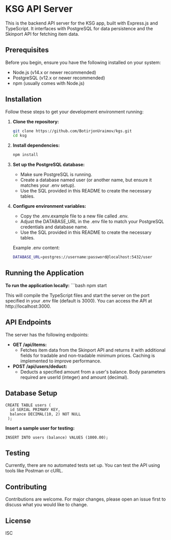 # KSG API Server

This is the backend API server for the KSG app, built with Express.js and TypeScript. It interfaces with PostgreSQL for data persistence and the Skinport API for fetching item data.

## Prerequisites

Before you begin, ensure you have the following installed on your system:
- Node.js (v14.x or newer recommended)
- PostgreSQL (v12.x or newer recommended)
- npm (usually comes with Node.js)

## Installation

Follow these steps to get your development environment running:

1. **Clone the repository:**
   ```bash
   git clone https://github.com/BotirjonUraimov/kgs.git
   cd ksg

2. **Install dependencies:**
   ```bash
   npm install
   
3. **Set up the PostgreSQL database:**
   - Make sure PostgreSQL is running.
   - Create a database named user (or another name, but ensure it matches your .env setup).
   - Use the SQL provided in this README to create the necessary tables.
     
4. **Configure environment variables:**
   - Copy the .env.example file to a new file called .env.
   - Adjust the DATABASE_URL in the .env file to match your PostgreSQL credentials and database name.
   - Use the SQL provided in this README to create the necessary tables.
     
   Example .env content:
   
   ```bash
   DATABASE_URL=postgres://username:password@localhost:5432/user

## Running the Application

  **To run the application locally:**
    ```bash
    npm start

This will compile the TypeScript files and start the server on the port specified in your .env file (default is 3000). You can access the API at http://localhost:3000.

## API Endpoints

The server has the following endpoints:

- **GET /api/items:**
   - Fetches item data from the Skinport API and returns it with additional fields for tradable and non-tradable minimum prices. Caching is implemented to improve performance.
- **POST /api/users/deduct:**
   - Deducts a specified amount from a user's balance. Body parameters required are userId (integer) and amount (decimal).


## Database Setup

    
    CREATE TABLE users (
      id SERIAL PRIMARY KEY,
      balance DECIMAL(10, 2) NOT NULL
     );
  
  **Insert a sample user for testing:**
  
    
    INSERT INTO users (balance) VALUES (1000.00);

## Testing

Currently, there are no automated tests set up. You can test the API using tools like Postman or cURL.

## Contributing

Contributions are welcome. For major changes, please open an issue first to discuss what you would like to change.

## License
ISC







   
